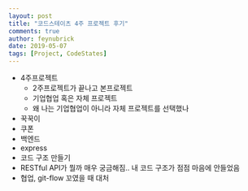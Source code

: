 ```yaml
---
layout: post
title: "코드스테이츠 4주 프로젝트 후기"
comments: true
author: feynubrick
date: 2019-05-07
tags: [Project, CodeStates]
---
```


- 4주프로젝트
  - 2주프로젝트가 끝나고 본프로젝트
  - 기업협업 혹은 자체 프로젝트
  - 왜 나는 기업협업이 아니라 자체 프로젝트를 선택했나
- 꾹꾹이
- 쿠폰
- 백엔드
- express
- 코드 구조 만들기
- RESTful API가 뭘까 매우 궁금해짐.. 내 코드 구조가 점점 마음에 안들었음
- 협업, git-flow 꼬였을 때 대처

